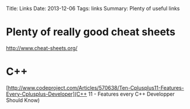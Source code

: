 Title: Links 
Date: 2013-12-06 
Tags: links 
Summary: Plenty of useful links

# Plenty of really good cheat sheets

<http://www.cheat-sheets.org/>

# C++ 
[http://www.codeproject.com/Articles/570638/Ten-Cplusplus11-Features-Every-Cplusplus-Developer](C++ 11 - Features every C++ Developper Should Know)
